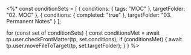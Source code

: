 <%*
const conditionSets = [
    { conditions: { tags: "MOC" }, targetFolder: "02. MOC" },
    { conditions: { completed: "true" }, targetFolder: "03. Permanent Notes" }
];

for (const set of conditionSets) {
    const conditionsMet = await tp.user.checkFrontMatter(tp, set.conditions);
    if (conditionsMet) {
        await tp.user.moveFileToTarget(tp, set.targetFolder);
    }
}
%>